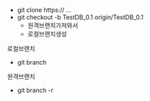 

- git clone https:// ...
- git checkout -b TestDB_0.1 origin/TestDB_0.1
  - 원격브랜치가져와서
  - 로컬브랜치생성



로컬브랜치
- git branch

원격브랜치
- git branch -r


